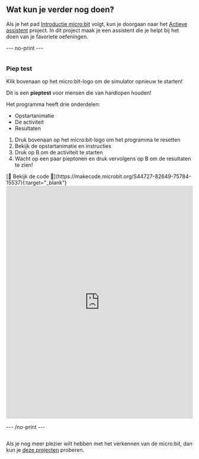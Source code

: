 ## Wat kun je verder nog doen?

Als je het pad [Introductie micro:bit](https://projects.raspberrypi.org/nl-NL/raspberrypi/microbit-intro) volgt, kun je doorgaan naar het [Actieve assistent](https://projects.raspberrypi.org/nl-NL/projects/active-assistant) project. In dit project maak je een assistent die je helpt bij het doen van je favoriete oefeningen.

--- no-print ---

<div style="display: flex; flex-wrap: wrap">
<div style="flex-basis: 200px; flex-grow: 1">  

### Piep test

Klik bovenaan op het micro:bit-logo om de simulator opnieuw te starten!

Dit is een **pieptest** voor mensen die van hardlopen houden!

Het programma heeft drie onderdelen:

- Opstartanimatie
- De activiteit
- Resultaten

1. Druk bovenaan op het micro:bit-logo om het programma te resetten
2. Bekijk de opstartanimatie en instructies
3. Druk op B om de activiteit te starten
4. Wacht op een paar pieptonen en druk vervolgens op B om de resultaten te zien!

</div>
<div>
[👀 Bekijk de code 👀](https://makecode.microbit.org/S44727-82649-75784-15537){:target="_blank"}
<div style="position:relative;height:0;padding-bottom:125%;overflow:hidden;"><iframe style="position:absolute;top:0;left:0;width:100%;height:100%;" src="https://makecode.microbit.org/---run?id=S44727-82649-75784-15537" allowfullscreen="allowfullscreen" sandbox="allow-popups allow-forms allow-scripts allow-same-origin" frameborder="0"></iframe></div>

</div>

--- /no-print ---

Als je nog meer plezier wilt hebben met het verkennen van de micro:bit, dan kun je [deze projecten](https://projects.raspberrypi.org/nl-NL/projects?hardware%5B%5D=microbit) proberen.
